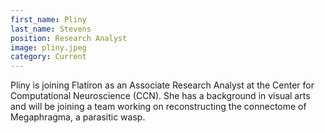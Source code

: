 ```yaml
---
first_name: Pliny 
last_name: Stevens
position: Research Analyst
image: pliny.jpeg
category: Current
---
```

<!-- bio below -->
Pliny is joining Flatiron as an Associate Research Analyst at the Center for Computational Neuroscience (CCN). She has a background in visual arts and will be joining a team working on reconstructing the connectome of Megaphragma, a parasitic wasp.